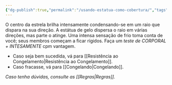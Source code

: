 ```yaml
---
{"dg-publish":true,"permalink":"/usando-estatua-como-cobertura/","tags":["RPG/livro-jogo/Draegeni/story-points"],"created":"2024-12-26T18:49:07.593-05:00","updated":"2024-12-26T18:53:54.676-05:00"}
---
```



O centro da estrela brilha intensamente condensando-se em um raio que dispara na sua direção. A estátua de gelo dispersa o raio em várias direções, mas parte o atinge. Uma intensa sensação de frio toma conta de você; seus membros começam a ficar rígidos. Faça um *teste de CORPORAL + INTESAMENTE* cpm vantagem.

- Caso seja bem sucedida, vá para [[Resistência ao Congelamento\|Resistência ao Congelamento]].
- Caso fracasse, vá para [[Congelando\|Congelando]].

*Caso tenha dúvidas, consulte as [[Regras\|Regras]].*
